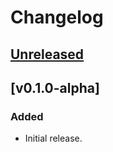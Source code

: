 # Changelog

## [Unreleased](https://github.com/gusbrs/zref-clever/compare/v0.1.0-alpha...HEAD)

## [v0.1.0-alpha]

### Added
- Initial release.

